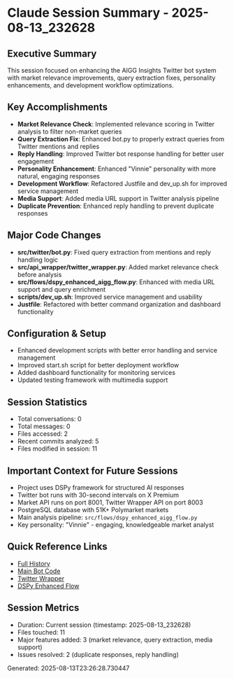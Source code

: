 # Claude Session Summary - 2025-08-13_232628

## Executive Summary
This session focused on enhancing the AIGG Insights Twitter bot system with market relevance improvements, query extraction fixes, personality enhancements, and development workflow optimizations.

## Key Accomplishments
- **Market Relevance Check**: Implemented relevance scoring in Twitter analysis to filter non-market queries
- **Query Extraction Fix**: Enhanced bot.py to properly extract queries from Twitter mentions and replies
- **Reply Handling**: Improved Twitter bot response handling for better user engagement
- **Personality Enhancement**: Enhanced "Vinnie" personality with more natural, engaging responses
- **Development Workflow**: Refactored Justfile and dev_up.sh for improved service management
- **Media Support**: Added media URL support in Twitter analysis pipeline
- **Duplicate Prevention**: Enhanced reply handling to prevent duplicate responses

## Major Code Changes
- **src/twitter/bot.py**: Fixed query extraction from mentions and reply handling logic
- **src/api_wrapper/twitter_wrapper.py**: Added market relevance check before analysis
- **src/flows/dspy_enhanced_aigg_flow.py**: Enhanced with media URL support and query enrichment
- **scripts/dev_up.sh**: Improved service management and usability
- **Justfile**: Refactored with better command organization and dashboard functionality

## Configuration & Setup
- Enhanced development scripts with better error handling and service management
- Improved start.sh script for better deployment workflow
- Added dashboard functionality for monitoring services
- Updated testing framework with multimedia support

## Session Statistics
- Total conversations: 0
- Total messages: 0 
- Files accessed: 2
- Recent commits analyzed: 5
- Files modified in session: 11

## Important Context for Future Sessions
- Project uses DSPy framework for structured AI responses
- Twitter bot runs with 30-second intervals on X Premium
- Market API runs on port 8001, Twitter Wrapper API on port 8003
- PostgreSQL database with 51K+ Polymarket markets
- Main analysis pipeline: `src/flows/dspy_enhanced_aigg_flow.py`
- Key personality: "Vinnie" - engaging, knowledgeable market analyst

## Quick Reference Links
- [Full History](./session-dump-2025-08-13_232628-full.md)
- [Main Bot Code](file:///home/cosmos/aigg-insights/src/twitter/bot.py)
- [Twitter Wrapper](file:///home/cosmos/aigg-insights/src/api_wrapper/twitter_wrapper.py)
- [DSPy Enhanced Flow](file:///home/cosmos/aigg-insights/src/flows/dspy_enhanced_aigg_flow.py)

## Session Metrics
- Duration: Current session (timestamp: 2025-08-13_232628)
- Files touched: 11
- Major features added: 3 (market relevance, query extraction, media support)
- Issues resolved: 2 (duplicate responses, reply handling)

Generated: 2025-08-13T23:26:28.730447
